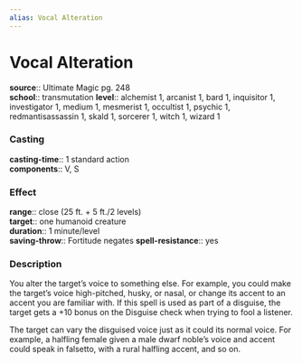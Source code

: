```yaml
---
alias: Vocal Alteration
---
```


# Vocal Alteration 

**source**:: Ultimate Magic pg. 248  
**school**:: transmutation
**level**:: alchemist 1, arcanist 1, bard 1, inquisitor 1, investigator 1, medium 1, mesmerist 1, occultist 1, psychic 1, redmantisassassin 1, skald 1, sorcerer 1, witch 1, wizard 1

### Casting 

**casting-time**:: 1 standard action  
**components**:: V, S

### Effect 

**range**:: close (25 ft. + 5 ft./2 levels)  
**target**:: one humanoid creature  
**duration**:: 1 minute/level  
**saving-throw**:: Fortitude negates
**spell-resistance**:: yes

### Description 

You alter the target’s voice to something else. For example, you could make the target’s voice high-pitched, husky, or nasal, or change its accent to an accent you are familiar with. If this spell is used as part of a disguise, the target gets a +10 bonus on the Disguise check when trying to fool a listener.  
  
The target can vary the disguised voice just as it could its normal voice. For example, a halfling female given a male dwarf noble’s voice and accent could speak in falsetto, with a rural halfling accent, and so on.
